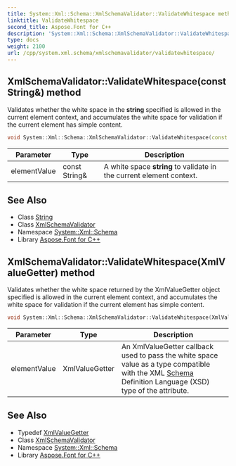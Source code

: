```yaml
---
title: System::Xml::Schema::XmlSchemaValidator::ValidateWhitespace method
linktitle: ValidateWhitespace
second_title: Aspose.Font for C++
description: 'System::Xml::Schema::XmlSchemaValidator::ValidateWhitespace method. Validates whether the white space in the string specified is allowed in the current element context, and accumulates the white space for validation if the current element has simple content in C++.'
type: docs
weight: 2100
url: /cpp/system.xml.schema/xmlschemavalidator/validatewhitespace/
---
```

## XmlSchemaValidator::ValidateWhitespace(const String\&) method


Validates whether the white space in the **string** specified is allowed in the current element context, and accumulates the white space for validation if the current element has simple content.

```cpp
void System::Xml::Schema::XmlSchemaValidator::ValidateWhitespace(const String &elementValue)
```


| Parameter | Type | Description |
| --- | --- | --- |
| elementValue | const String\& | A white space **string** to validate in the current element context. |

## See Also

* Class [String](../../../system/string/)
* Class [XmlSchemaValidator](../)
* Namespace [System::Xml::Schema](../../)
* Library [Aspose.Font for C++](../../../)
## XmlSchemaValidator::ValidateWhitespace(XmlValueGetter) method


Validates whether the white space returned by the XmlValueGetter object specified is allowed in the current element context, and accumulates the white space for validation if the current element has simple content.

```cpp
void System::Xml::Schema::XmlSchemaValidator::ValidateWhitespace(XmlValueGetter elementValue)
```


| Parameter | Type | Description |
| --- | --- | --- |
| elementValue | XmlValueGetter | An XmlValueGetter callback used to pass the white space value as a type compatible with the XML [Schema](../../) Definition Language (XSD) type of the attribute. |

## See Also

* Typedef [XmlValueGetter](../../xmlvaluegetter/)
* Class [XmlSchemaValidator](../)
* Namespace [System::Xml::Schema](../../)
* Library [Aspose.Font for C++](../../../)
